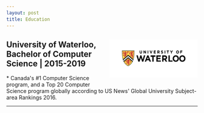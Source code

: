```yaml
---
layout: post
title: Education
---
```

<p style="float: right;"><img src="../public/waterloo.png" height="100px" width="232px"></p>
<h2>University of Waterloo, Bachelor of Computer Science | 2015-2019</h2>
* Canada's #1 Computer Science program, and a Top 20 Computer Science program globally according to US News' Global University Subject-area Rankings 2016.

<hr style="clear:both;">

<!---
* Math requirements include: 
  * Discrete Mathematics, Calculus I and II, Linear Algebra
  * Combinatorics, Probability, Statistics
* Computer Science requirements include: 
  * Designing Functional Programs (Racket/Scheme)
  * Elementary Algorithm Design and Data Abstraction (C)
  * Objected Oriented Programming (C++)
  * Computer Architecture and Design (MIPS)
  * Logic and Computation, Data Structures and Data Management
  * Foundations of Sequential Programs, Algorithms, Operating Systems
--->
